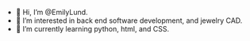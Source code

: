 - 👋 Hi, I’m @EmilyLund.
- 👀 I’m interested in back end software development, and jewelry CAD.
- 🌱 I’m currently learning python, html, and CSS.

<!---
EmilyLund/EmilyLund is a ✨ special ✨ repository because its `README.md` (this file) appears on your GitHub profile.
You can click the Preview link to take a look at your changes.
--->
